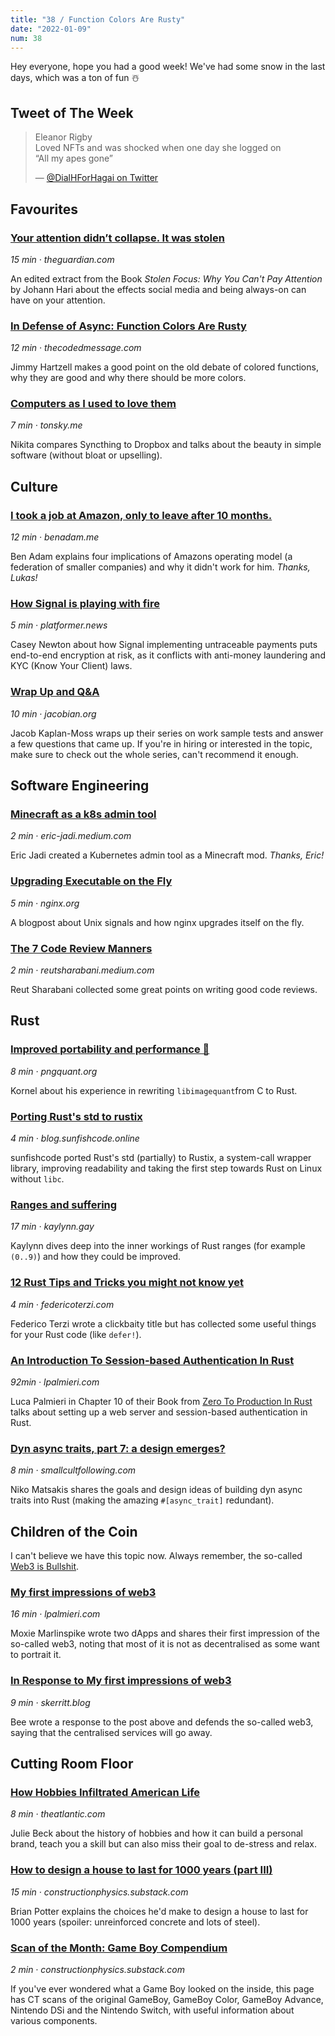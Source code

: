 ```yaml
---
title: "38 / Function Colors Are Rusty"
date: "2022-01-09"
num: 38
---
```


Hey everyone, hope you had a good week! We've had some snow in the last days, which was a ton of fun ☃️

## Tweet of The Week

> Eleanor Rigby  
> Loved NFTs and was shocked when one day she logged on  
> “All my apes gone”
>
> — [@DialHForHagai on Twitter](https://twitter.com/DialHForHagai/status/1476693163276447748)

## Favourites

### [Your attention didn’t collapse. It was stolen](https://www.theguardian.com/science/2022/jan/02/attention-span-focus-screens-apps-smartphones-social-media)

_15 min · theguardian.com_

An edited extract from the Book _Stolen Focus: Why You Can't Pay Attention_ by Johann Hari about the effects social media and being always-on can have on your attention.

### [In Defense of Async: Function Colors Are Rusty](https://www.thecodedmessage.com/posts/async-colors/)

_12 min · thecodedmessage.com_

Jimmy Hartzell makes a good point on the old debate of colored functions, why they are good and why there should be more colors.

### [Computers as I used to love them](https://tonsky.me/blog/syncthing/)

_7 min · tonsky.me_

Nikita compares Syncthing to Dropbox and talks about the beauty in simple software (without bloat or upselling).

## Culture

### [I took a job at Amazon, only to leave after 10 months.](https://benadam.me/thoughts/my-experience-at-amazon/)

_12 min · benadam.me_

Ben Adam explains four implications of Amazons operating model (a federation of smaller companies) and why it didn't work for him. _Thanks, Lukas!_

### [How Signal is playing with fire](https://www.platformer.news/p/how-signal-is-playing-with-fire)

_5 min · platformer.news_

Casey Newton about how Signal implementing untraceable payments puts end-to-end encryption at risk, as it conflicts with anti-money laundering and KYC (Know Your Client) laws.

### [Wrap Up and Q&A](https://jacobian.org/2022/jan/6/wst-wrap-up/)

_10 min · jacobian.org_

Jacob Kaplan-Moss wraps up their series on work sample tests and answer a few questions that came up. If you're in hiring or interested in the topic, make sure to check out the whole series, can't recommend it enough.

## Software Engineering

### [Minecraft as a k8s admin tool](https://eric-jadi.medium.com/minecraft-as-a-k8s-admin-tool-cf16f890de42)

_2 min · eric-jadi.medium.com_

Eric Jadi created a Kubernetes admin tool as a Minecraft mod. _Thanks, Eric!_

### [Upgrading Executable on the Fly](https://nginx.org/en/docs/control.html)

_5 min · nginx.org_

A blogpost about Unix signals and how nginx upgrades itself on the fly.

### [The 7 Code Review Manners](https://reutsharabani.medium.com/the-7-code-review-manners-f0f0eef4d3e5)

_2 min · reutsharabani.medium.com_

Reut Sharabani collected some great points on writing good code reviews.

## Rust

### [Improved portability and performance 🦀](https://pngquant.org/rust.html)

_8 min · pngquant.org_

Kornel about his experience in rewriting `libimagequant`from C to Rust.

### [Porting Rust's std to rustix](https://blog.sunfishcode.online/port-std-to-rustix/)

_4 min · blog.sunfishcode.online_

sunfishcode ported Rust's std (partially) to Rustix, a system-call wrapper library, improving readability and taking the first step towards Rust on Linux without `libc`.

### [Ranges and suffering](https://kaylynn.gay/blog/post/rust_ranges_and_suffering)

_17 min · kaylynn.gay_

Kaylynn dives deep into the inner workings of Rust ranges (for example `(0..9)`) and how they could be improved.

### [12 Rust Tips and Tricks you might not know yet](https://federicoterzi.com/blog/12-rust-tips-and-tricks-you-might-not-know-yet/)

_4 min · federicoterzi.com_

Federico Terzi wrote a clickbaity title but has collected some useful things for your Rust code (like `defer!`).

### [An Introduction To Session-based Authentication In Rust](https://www.lpalmieri.com/posts/session-based-authentication-in-rust/#4-1-session-based-authentication)

_92min · lpalmieri.com_

Luca Palmieri in Chapter 10 of their Book from [Zero To Production In Rust](https://www.zero2prod.com) talks about setting up a web server and session-based authentication in Rust.

### [Dyn async traits, part 7: a design emerges?](https://smallcultfollowing.com/babysteps//blog/2022/01/07/dyn-async-traits-part-7)

_8 min · smallcultfollowing.com_

Niko Matsakis shares the goals and design ideas of building dyn async traits into Rust (making the amazing `#[async_trait]` redundant).

## Children of the Coin

I can't believe we have this topic now. Always remember, the so-called [Web3 is Bullshit](https://www.stephendiehl.com/blog/web3-bullshit.html).

### [My first impressions of web3](https://moxie.org/2022/01/07/web3-first-impressions.html)

_16 min · lpalmieri.com_

Moxie Marlinspike wrote two dApps and shares their first impression of the so-called web3, noting that most of it is not as decentralised as some want to portrait it.

### [In Response to My first impressions of web3](https://web.archive.org/https://skerritt.blog/response-to-moxie/)

_9 min · skerritt.blog_

Bee wrote a response to the post above and defends the so-called web3, saying that the centralised services will go away.

## Cutting Room Floor

### [How Hobbies Infiltrated American Life](https://www.theatlantic.com/family/archive/2022/01/history-hobbies-america-productivity-leisure/621150/)

_8 min · theatlantic.com_

Julie Beck about the history of hobbies and how it can build a personal brand, teach you a skill but can also miss their goal to de-stress and relax.

### [How to design a house to last for 1000 years (part III)](https://constructionphysics.substack.com/p/how-to-design-a-house-to-last-for)

_15 min · constructionphysics.substack.com_

Brian Potter explains the choices he'd make to design a house to last for 1000 years (spoiler: unreinforced concrete and lots of steel).

### [Scan of the Month: Game Boy Compendium](https://scanofthemonth.com/)

_2 min · constructionphysics.substack.com_

If you've ever wondered what a Game Boy looked on the inside, this page has CT scans of the original GameBoy, GameBoy Color, GameBoy Advance, Nintendo DSi and the Nintendo Switch, with useful information about various components.
